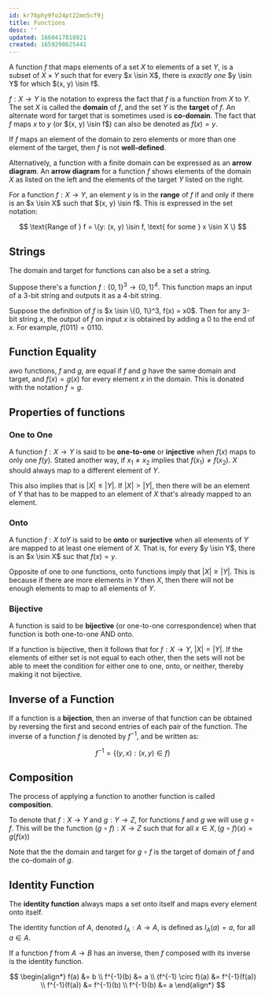 ```yaml
---
id: kr76phy9fo24pt22mn5cf9j
title: Functions
desc: ''
updated: 1660417818921
created: 1659298625441
---
```


A function $f$ that maps elements of a set $X$ to elements of a set $Y$, is a subset of $X \times Y$ such that for every $x \isin X$, there is _exactly one_ $y \isin Y$ for which $(x, y) \isin f$.

$f: X \to Y$ is the notation to express the fact that $f$ is a function from $X$ to $Y$. The set $X$ is called the __domain__ of $f$, and the set $Y$ is the __target__ of $f$. An alternate word for target that is sometimes used is __co-domain__. The fact that $f$ maps $x$ to $y$ (or $(x, y) \isin f$) can also be denoted as $f(x)=y$.

If $f$ maps an element of the domain to zero elements or more than one element of the target, then $f$ is not __well-defined__.

Alternatively, a function with a finite domain can be expressed as an __arrow diagram__. An __arrow diagram__ for a function $f$ shows elements of the domain $X$ as listed on the left and the elements of the target $Y$ listed on the right.

For a function $f: X \to Y$, an element $y$ is in the __range__ of $f$ if and only if there is an $x \isin X$ such that $(x, y) \isin f$. This is expressed in the set notation:

$$
\text{Range of } f = \{y: (x, y) \isin f, \text{ for some } x \isin X \}
$$

## Strings

The domain and target for functions can also be a set a string.

Suppose there's a function $f: \{0, 1\}^3 \to \{0, 1\}^4$. This function maps an input of a 3-bit string and outputs it as a 4-bit string.

Suppose the definition of $f$ is $x \isin \{0, 1\}^3, f(x) = x0$. Then for any 3-bit string $x$, the output of $f$ on input $x$ is obtained by adding a 0 to the end of $x$. For example, $f(011) = 0110$.

## Function Equality

awo functions, $f$ and $g$, are equal if $f$ and $g$ have the same domain and target, and $f(x) = g(x)$ for every element $x$ in the domain. This is donated with the notation $f = g$.

## Properties of functions

### One to One

A function $f: X \to Y$ is said to be __one-to-one__ or __injective__ when $f(x)$ maps to only one $f(y)$. Stated another way, if $x_1 \neq x_2$ implies that $f(x_1) \neq f(x_2)$. $X$ should always map to a different element of $Y$.

This also implies that is $|X| \leq |Y|$. If $|X| > |Y|$, then there will be an element of $Y$ that has to be mapped to an element of $X$ that's already mapped to an element.

### Onto 

A function $f: X \ to Y$ is said to be __onto__ or __surjective__ when all elements of $Y$ are mapped to at least one element of $X$. That is, for every $y \isin Y$, there is an $x \isin X$ suc that $f(x) = y$.

Opposite of one to one functions, onto functions imply that $|X| \geq |Y|$. This is because if there are more elements in $Y$ then $X$, then there will not be enough elements to map to all elements of $Y$.

### Bijective

A function is said to be __bijective__ (or one-to-one correspondence) when that function is both one-to-one AND onto.

If a function is bijective, then it follows that for $f: X \to Y$, $|X| = |Y|$. If the elements of either set is not equal to each other, then the sets will not be able to meet the condition for either one to one, onto, or neither, thereby making it not bijective.

## Inverse of a Function

If a function is a __bijection__, then an inverse of that function can be obtained by reversing the first and second entries of each pair of the function. The inverse of a function $f$ is denoted by $f^{-1}$, and be written as:

$$
f^{-1} = \{(y, x) : (x, y) \in f\}
$$

## Composition

The process of applying a function to another function is called __composition__.

To denote that $f: X \to Y$ and $g: Y \to Z$, for functions $f$ and $g$ we will use $g \circ f$. This will be the function $(g \circ f): X \to Z$ such that for all $x \in X, (g \circ f)(x) = g(f(x))$

Note that the the domain and target for $g \circ f$ is the target of domain of $f$ and the co-domain of $g$. 

## Identity Function

The __identity function__ always maps a set onto itself and maps every element onto itself.

The identity function of $A$, denoted $I_A: A \to A$, is defined as $I_A(a) = a$, for all $a \in A$.

If a function $f$ from $A \to B$ has an inverse, then $f$ composed with its inverse is the identity function.

$$
\begin{align*}
f(a) &= b \\
f^{-1}(b) &= a \\
(f^{-1} \circ f)(a) &= f^{-1}(f(a)) \\
f^{-1}(f(a)) &= f^{-1}(b) \\
f^{-1}(b) &= a
\end{align*}
$$